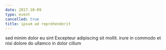 ```yaml
---
date: 2017-10-09
type: event
cancelled: true
title: ipsum ad reprehenderit
---
```

sed minim dolor eu sint Excepteur adipiscing sit mollit. irure in commodo et nisi dolore do ullamco in dolor cillum